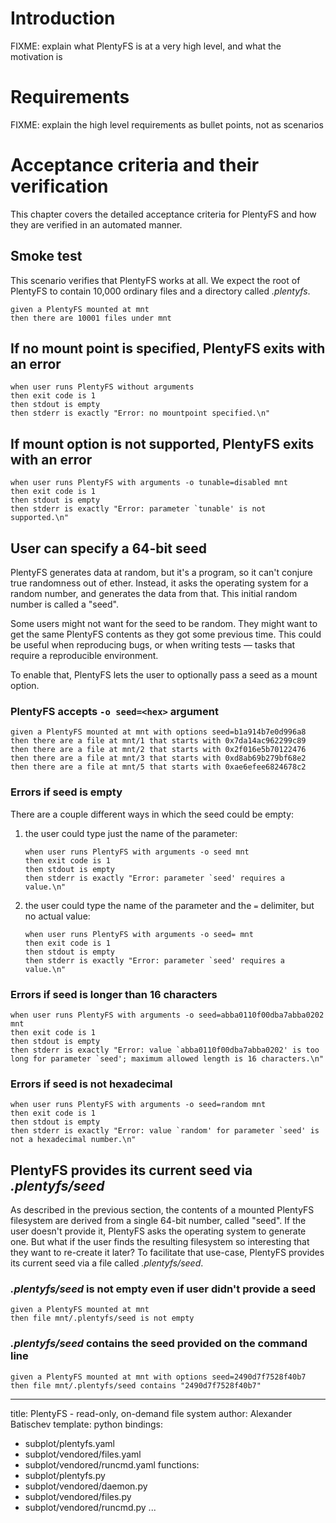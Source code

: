 # Introduction

FIXME: explain what PlentyFS is at a very high level, and what the
motivation is

# Requirements

FIXME: explain the high level requirements as bullet points, not as
scenarios

# Acceptance criteria and their verification

This chapter covers the detailed acceptance criteria for PlentyFS and
how they are verified in an automated manner.

## Smoke test

This scenario verifies that PlentyFS works at all. We expect the root of
PlentyFS to contain 10,000 ordinary files and a directory called _.plentyfs_.

~~~scenario
given a PlentyFS mounted at mnt
then there are 10001 files under mnt
~~~


## If no mount point is specified, PlentyFS exits with an error

~~~scenario
when user runs PlentyFS without arguments
then exit code is 1
then stdout is empty
then stderr is exactly "Error: no mountpoint specified.\n"
~~~


## If mount option is not supported, PlentyFS exits with an error

~~~scenario
when user runs PlentyFS with arguments -o tunable=disabled mnt
then exit code is 1
then stdout is empty
then stderr is exactly "Error: parameter `tunable' is not supported.\n"
~~~


## User can specify a 64-bit seed

PlentyFS generates data at random, but it's a program, so it can't conjure true
randomness out of ether. Instead, it asks the operating system for a random
number, and generates the data from that. This initial random number is called
a "seed".

Some users might not want for the seed to be random. They might want to get the
same PlentyFS contents as they got some previous time. This could be useful when
reproducing bugs, or when writing tests — tasks that require a reproducible
environment.

To enable that, PlentyFS lets the user to optionally pass a seed as a mount
option.

### PlentyFS accepts `-o seed=<hex>` argument

~~~scenario
given a PlentyFS mounted at mnt with options seed=b1a914b7e0d996a8
then there are a file at mnt/1 that starts with 0x7da14ac962299c89
then there are a file at mnt/2 that starts with 0x2f016e5b70122476
then there are a file at mnt/3 that starts with 0xd8ab69b279bf68e2
then there are a file at mnt/5 that starts with 0xae6efee6824678c2
~~~

### Errors if seed is empty

There are a couple different ways in which the seed could be empty:

1. the user could type just the name of the parameter:

    ~~~scenario
    when user runs PlentyFS with arguments -o seed mnt
    then exit code is 1
    then stdout is empty
    then stderr is exactly "Error: parameter `seed' requires a value.\n"
    ~~~

2. the user could type the name of the parameter and the `=` delimiter, but no
   actual value:

    ~~~scenario
    when user runs PlentyFS with arguments -o seed= mnt
    then exit code is 1
    then stdout is empty
    then stderr is exactly "Error: parameter `seed' requires a value.\n"
    ~~~

### Errors if seed is longer than 16 characters

~~~scenario
when user runs PlentyFS with arguments -o seed=abba0110f00dba7abba0202 mnt
then exit code is 1
then stdout is empty
then stderr is exactly "Error: value `abba0110f00dba7abba0202' is too long for parameter `seed'; maximum allowed length is 16 characters.\n"
~~~

### Errors if seed is not hexadecimal

~~~scenario
when user runs PlentyFS with arguments -o seed=random mnt
then exit code is 1
then stdout is empty
then stderr is exactly "Error: value `random' for parameter `seed' is not a hexadecimal number.\n"
~~~


## PlentyFS provides its current seed via _.plentyfs/seed_

As described in the previous section, the contents of a mounted PlentyFS
filesystem are derived from a single 64-bit number, called "seed". If the user
doesn't provide it, PlentyFS asks the operating system to generate one. But what
if the user finds the resulting filesystem so interesting that they want to
re-create it later? To facilitate that use-case, PlentyFS provides its current
seed via a file called _.plentyfs/seed_.

### _.plentyfs/seed_ is not empty even if user didn't provide a seed

~~~scenario
given a PlentyFS mounted at mnt
then file mnt/.plentyfs/seed is not empty
~~~

### _.plentyfs/seed_ contains the seed provided on the command line

~~~scenario
given a PlentyFS mounted at mnt with options seed=2490d7f7528f40b7
then file mnt/.plentyfs/seed contains "2490d7f7528f40b7"
~~~


---
title: PlentyFS - read-only, on-demand file system
author: Alexander Batischev
template: python
bindings:
- subplot/plentyfs.yaml
- subplot/vendored/files.yaml
- subplot/vendored/runcmd.yaml
functions:
- subplot/plentyfs.py
- subplot/vendored/daemon.py
- subplot/vendored/files.py
- subplot/vendored/runcmd.py
...

